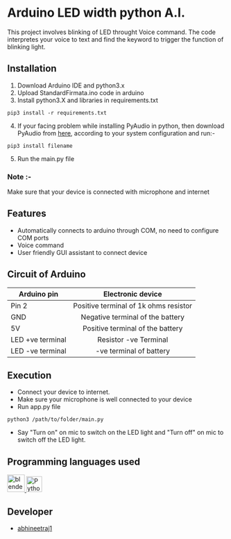 # Arduino LED width python A.I.
This project involves blinking of LED throught Voice command. The code interpretes your voice to text and find the keyword to trigger the function of blinking light.

## Installation
1) Download Arduino IDE and python3.x
2) Upload StandardFirmata.ino code in arduino
3) Install python3.X and libraries in requirements.txt
```
pip3 install -r requirements.txt
```
4) If your facing problem while installing PyAudio in python, then download PyAudio from [here](https://www.lfd.uci.edu/%7Egohlke/pythonlibs/), according to your system configuration and run:-
```
pip3 install filename
```
5) Run the main.py file
### Note :-
Make sure that your device is connected with microphone and internet

## Features
* Automatically connects to arduino through COM, no need to configure COM ports
* Voice command
* User friendly GUI assistant to connect device

## Circuit of Arduino

| Arduino pin | Electronic device |
| --- |:----------: |
| Pin 2 | Positive terminal of 1k ohms resistor |
| GND   | Negative terminal of the battery |
| 5V    | Positive terminal of the battery |
| LED +ve terminal | Resistor -ve Terminal |
| LED -ve terminal | -ve terminal of battery |

## Execution
*  Connect your device to internet.
*  Make sure your microphone is well connected to your device
*  Run app.py file
```
python3 /path/to/folder/main.py
```
* Say "Turn on" on mic to switch on the LED light and "Turn off" on mic to switch off the LED light.

## Programming languages used
<a href="https://www.arduino.cc/" target="_blank" rel="noreferrer"> <img src="https://cdn.arduino.cc/header-footer/prod/assets/favicon-arduino/favicon.ico" alt="blender" width="40" height="40"/> </a><a href="https://www.python.org/" target="_blank" rel="noreferrer"><img src="https://raw.githubusercontent.com/danielcranney/readme-generator/main/public/icons/skills/python-colored.svg" width="36" height="36" alt="Python" /></a>


## Developer
*	[abhineetraj1](http://github.com/abhineetraj1)
